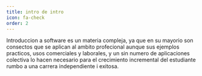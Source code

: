 ```yaml
---
title: intro de intro 
icon: fa-check
order: 2
---
```


Introduccion a software es un materia compleja, ya que en su mayorio son consectos que se aplican al ambito profecional
aunque sus ejemplos practicos, usos comerciales y laborales, y un sin numero de aplicaciones colectiva lo hacen necesario para 
el crecimiento incremental del estudiante rumbo a una carrera independiente i exitosa. 
